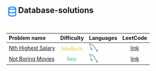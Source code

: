 ## <div align="left"><img src="https://github.com/AnasImloul/Leetcode-Solutions/blob/main/icons/data.svg" width="32px" align="left"/>Database-solutions</div>
<br>

| Problem name | Difficulty | Languages | LeetCode |
|:-------------|:----------:|:----------|:--------:|
|[Nth Highest Salary](./Nth%20Highest%20Salary)|<img src="https://github.com/AnasImloul/Leetcode-Solutions/blob/main/icons/medium.svg" height="12px" align="center"/>|<a href="./Nth%20Highest%20Salary/Nth%20Highest%20Salary.txt"><img src="https://github.com/AnasImloul/Leetcode-Solutions/blob/main/icons/mysql.svg" width="24px" align="center"/></a>|[link](https://www.leetcode.com/problems/nth-highest-salary)|
|[Not Boring Movies](./Not%20Boring%20Movies)|<img src="https://github.com/AnasImloul/Leetcode-Solutions/blob/main/icons/easy.svg" height="12px" align="center"/>|<a href="./Not%20Boring%20Movies/Not%20Boring%20Movies.txt"><img src="https://github.com/AnasImloul/Leetcode-Solutions/blob/main/icons/mysql.svg" width="24px" align="center"/></a>|[link](https://www.leetcode.com/problems/not-boring-movies)|